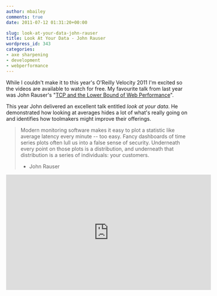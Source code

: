 ```yaml
---
author: mbailey
comments: true
date: 2011-07-12 01:31:20+00:00

slug: look-at-your-data-john-rauser
title: Look At Your Data - John Rauser
wordpress_id: 343
categories:
- axe sharpening
- development
- webperformance
---
```


While I couldn't make it to this year's O'Reilly Velocity 2011 I'm excited so
the videos are available to watch for free. My favourite talk from last year
was John Rauser's "[TCP and the Lower Bound of Web
Performance](2010-07-10-tcp-and-the-lower-bound-of-web-performance.md)".

This year John delivered an excellent talk entitled *look at your data*. He
demonstrated how looking at averages hides a lot of what's really going on and
identifies how toolmakers might improve their offerings.

> Modern monitoring software makes it easy to plot a statistic like average
> latency every minute -- too easy. Fancy dashboards of time series plots often
> lull us into a false sense of security. Underneath every point on those plots
> is a distribution, and underneath that distribution is a series of
> individuals: your customers.
> - John Rauser

<iframe width="560" height="315" src="https://www.youtube.com/embed/coNDCIMH8bk" frameborder="0" allow="accelerometer; autoplay; encrypted-media; gyroscope; picture-in-picture" allowfullscreen></iframe>

